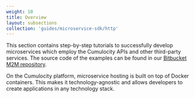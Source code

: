 ```yaml
---
weight: 10
title: Overview
layout: subsections
collection: 'guides/microservice-sdk/http'
---
```


This section contains step-by-step tutorials to successfully develop microservices which employ the Cumulocity APIs and other third-party services. The source code of the examples can be found in our [Bitbucket M2M repository](https://bitbucket.org/m2m/cumulocity-examples/src/default/microservices).

On the Cumulocity platform, microservice hosting is built on top of Docker containers. This makes it technology-agnostic and allows developers to create applications in any technology stack.

